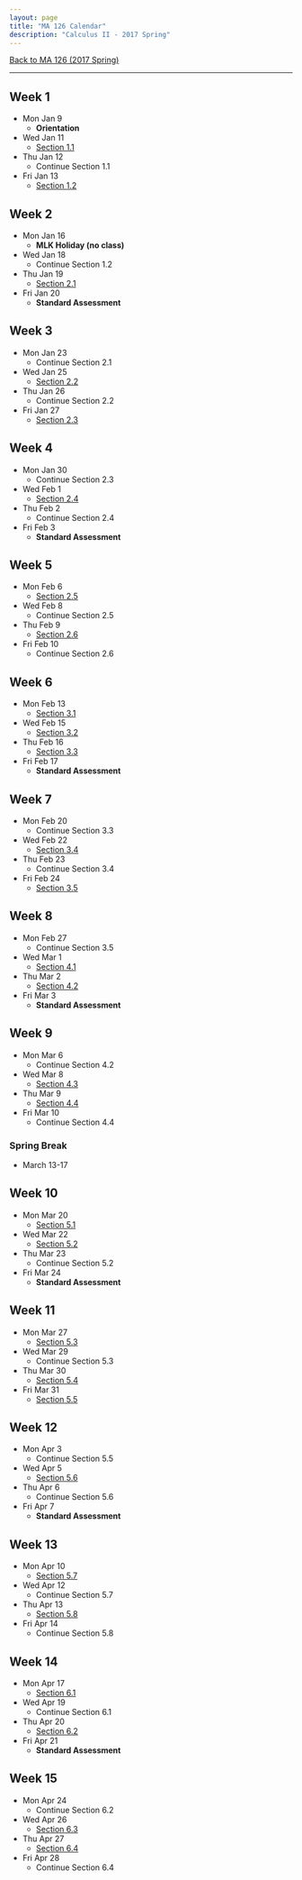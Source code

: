 ```yaml
---
layout: page
title: "MA 126 Calendar"
description: "Calculus II - 2017 Spring"
---
```


[Back to MA 126 (2017 Spring)](..)

---

## Week 1

* Mon Jan 9
    - **Orientation**
* Wed Jan 11
    - [Section 1.1](/resources/calculus2/1/1/)
* Thu Jan 12
    - Continue Section 1.1
* Fri Jan 13
    - [Section 1.2](/resources/calculus2/1/2/)


## Week 2

* Mon Jan 16
    - **MLK Holiday (no class)**
* Wed Jan 18
    - Continue Section 1.2
* Thu Jan 19
    - [Section 2.1](/resources/calculus2/2/1/)
* Fri Jan 20
    - **Standard Assessment**


## Week 3

* Mon Jan 23
    - Continue Section 2.1
* Wed Jan 25
    - [Section 2.2](/resources/calculus2/2/2/)
* Thu Jan 26
    - Continue Section 2.2
* Fri Jan 27
    - [Section 2.3](/resources/calculus2/2/3/)


## Week 4

* Mon Jan 30
    - Continue Section 2.3
* Wed Feb 1
    - [Section 2.4](/resources/calculus2/2/4/)
* Thu Feb 2
    - Continue Section 2.4
* Fri Feb 3
    - **Standard Assessment**


## Week 5

* Mon Feb 6
    - [Section 2.5](/resources/calculus2/2/5/)
* Wed Feb 8
    - Continue Section 2.5
* Thu Feb 9
    - [Section 2.6](/resources/calculus2/2/6/)
* Fri Feb 10
    - Continue Section 2.6


## Week 6

* Mon Feb 13
    - [Section 3.1](/resources/calculus2/3/1/)
* Wed Feb 15
    - [Section 3.2](/resources/calculus2/3/2/)
* Thu Feb 16
    - [Section 3.3](/resources/calculus2/3/3/)
* Fri Feb 17
    - **Standard Assessment**


## Week 7

* Mon Feb 20
    - Continue Section 3.3
* Wed Feb 22
    - [Section 3.4](/resources/calculus2/3/4/)
* Thu Feb 23
    - Continue Section 3.4
* Fri Feb 24
    - [Section 3.5](/resources/calculus2/3/5/)


## Week 8

* Mon Feb 27
    - Continue Section 3.5
* Wed Mar 1
    - [Section 4.1](/resources/calculus2/4/1/)
* Thu Mar 2
    - [Section 4.2](/resources/calculus2/4/2/)
* Fri Mar 3
    - **Standard Assessment**


## Week 9

* Mon Mar 6
    - Continue Section 4.2
* Wed Mar 8
    - [Section 4.3](/resources/calculus2/4/3/)
* Thu Mar 9
    - [Section 4.4](/resources/calculus2/4/3/)
* Fri Mar 10
    - Continue Section 4.4


### Spring Break

* March 13-17


## Week 10

* Mon Mar 20
    - [Section 5.1](/resources/calculus2/5/1/)
* Wed Mar 22
    - [Section 5.2](/resources/calculus2/5/2/)
* Thu Mar 23
    - Continue Section 5.2
* Fri Mar 24
    - **Standard Assessment**


## Week 11

* Mon Mar 27
    - [Section 5.3](/resources/calculus2/5/3/)
* Wed Mar 29
    - Continue Section 5.3
* Thu Mar 30
    - [Section 5.4](/resources/calculus2/5/4/)
* Fri Mar 31
    - [Section 5.5](/resources/calculus2/5/5/)


## Week 12

* Mon Apr 3
    - Continue Section 5.5
* Wed Apr 5
    - [Section 5.6](/resources/calculus2/5/6/)
* Thu Apr 6
    - Continue Section 5.6
* Fri Apr 7
    - **Standard Assessment**


## Week 13

* Mon Apr 10
    - [Section 5.7](/resources/calculus2/5/7/)
* Wed Apr 12
    - Continue Section 5.7
* Thu Apr 13
    - [Section 5.8](/resources/calculus2/5/8/)
* Fri Apr 14
    - Continue Section 5.8


## Week 14

* Mon Apr 17
    - [Section 6.1](/resources/calculus2/6/1/)
* Wed Apr 19
    - Continue Section 6.1
* Thu Apr 20
    - [Section 6.2](/resources/calculus2/6/2/)
* Fri Apr 21
    - **Standard Assessment**

## Week 15

* Mon Apr 24
    - Continue Section 6.2
* Wed Apr 26
    - [Section 6.3](/resources/calculus2/6/3/)
* Thu Apr 27
    - [Section 6.4](/resources/calculus2/6/4/)
* Fri Apr 28
    - Continue Section 6.4
